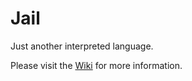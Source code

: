 # Jail

Just another interpreted language.

Please visit the [Wiki](https://github.com/zarat/Jail/wiki) for more information.
